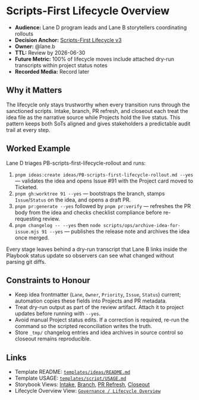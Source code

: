 # Scripts-First Lifecycle Overview

- **Audience:** Lane D program leads and Lane B storytellers coordinating rollouts
- **Decision Anchor:** [Scripts-First Lifecycle v3](https://github.com/louis-pvs/plaincraft/blob/main/ideas/scripts-firstlifecycle-v3.md)
- **Owner:** @lane.b
- **TTL:** Review by 2026-06-30
- **Future Metric:** 100% of lifecycle moves include attached dry-run transcripts within project status notes
- **Recorded Media:** Record later

## Why it Matters

The lifecycle only stays trustworthy when every transition runs through the sanctioned scripts. Intake, branch, PR refresh, and closeout each treat the idea file as the narrative source while Projects hold the live status. This pattern keeps both SoTs aligned and gives stakeholders a predictable audit trail at every step.

## Worked Example

Lane D triages PB-scripts-first-lifecycle-rollout and runs:

1. `pnpm ideas:create ideas/PB-scripts-first-lifecycle-rollout.md --yes` — validates the idea and opens Issue #91 with the Project card moved to Ticketed.
2. `pnpm gh:worktree 91 --yes` — bootstraps the branch, stamps `Issue`/`Status` on the idea, and opens a draft PR.
3. `pnpm pr:generate --yes` followed by `pnpm pr:verify` — refreshes the PR body from the idea and checks checklist compliance before re-requesting review.
4. `pnpm changelog -- --yes` then `node scripts/ops/archive-idea-for-issue.mjs 91 --yes` — publishes the release note and archives the idea once merged.

Every stage leaves behind a dry-run transcript that Lane B links inside the Playbook status update so observers can see what changed without parsing git diffs.

## Constraints to Honour

- Keep idea frontmatter (`Lane`, `Owner`, `Priority`, `Issue`, `Status`) current; automation copies these fields into Projects and PR metadata.
- Treat dry-run output as part of the review artifact. Attach it to project updates before running with `--yes`.
- Avoid manual Project status edits. If a correction is required, re-run the command so the scripted reconciliation writes the truth.
- Store `_tmp/` changelog entries and idea archives in source control so closeout remains reproducible.

## Links

- Template README: [`templates/ideas/README.md`](https://github.com/louis-pvs/plaincraft/blob/main/templates/ideas/README.md)
- Template USAGE: [`templates/script/USAGE.md`](https://github.com/louis-pvs/plaincraft/blob/main/templates/script/USAGE.md)
- Storybook Views: [Intake](https://louis-pvs.github.io/plaincraft/storybook/?path=/docs/governance-lifecycle-intake--docs), [Branch](https://louis-pvs.github.io/plaincraft/storybook/?path=/docs/governance-lifecycle-branch--docs), [PR Refresh](https://louis-pvs.github.io/plaincraft/storybook/?path=/docs/governance-lifecycle-pr-refresh--docs), [Closeout](https://louis-pvs.github.io/plaincraft/storybook/?path=/docs/governance-lifecycle-closeout--docs)
- Lifecycle Overview View: [`Governance / Lifecycle Overview`](https://louis-pvs.github.io/plaincraft/storybook/?path=/docs/governance-lifecycle-overview--docs)

